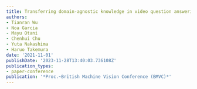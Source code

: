 ```yaml
---
title: Transferring domain-agnostic knowledge in video question answering
authors:
- Tianran Wu
- Noa Garcia
- Mayu Otani
- Chenhui Chu
- Yuta Nakashima
- Haruo Takemura
date: '2021-11-01'
publishDate: '2023-11-28T13:40:03.736108Z'
publication_types:
- paper-conference
publication: '*Proc.~British Machine Vision Conference (BMVC)*'
---
```

